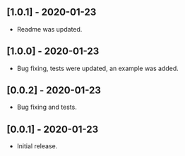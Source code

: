 ## [1.0.1] - 2020-01-23

* Readme was updated.

## [1.0.0] - 2020-01-23

* Bug fixing, tests were updated, an example was added.

## [0.0.2] - 2020-01-23

* Bug fixing and tests.

## [0.0.1] - 2020-01-23

* Initial release.
